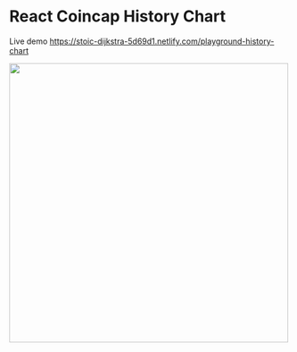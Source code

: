 # React Coincap History Chart

Live demo https://stoic-dijkstra-5d69d1.netlify.com/playground-history-chart

<img src="https://res.cloudinary.com/djmpeihuq/image/upload/v1536326944/react-coincap-chart.png" width="500">

